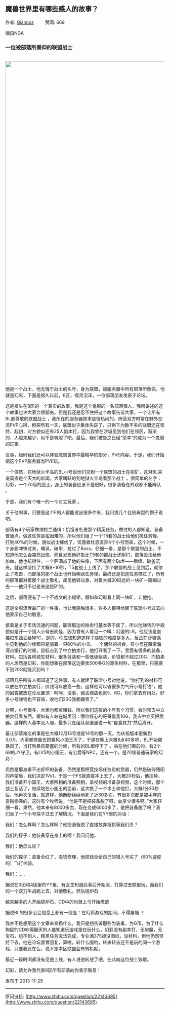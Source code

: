 ## 魔兽世界里有哪些感人的故事？

作者: [Giannos](http://www.zhihu.com/people/giannos)&nbsp;&nbsp;&nbsp;&nbsp;&nbsp;&nbsp;&nbsp;&nbsp; 赞同: 669


摘自NGA<br><h3>一位被部落所景仰的联盟战士</h3><br><img src="http://pic2.zhimg.com/748cfb460ad3fdd929ecce15456fa91d_b.jpg" data-rawwidth="1024" data-rawheight="768" class="origin_image zh-lightbox-thumb" width="1024" data-original="http://pic2.zhimg.com/748cfb460ad3fdd929ecce15456fa91d_r.jpg">他是一个战士，他无愧于战士的名号，身为联盟，被服务器中所有部落所敬佩，他就是幻彩，下面是很久以前，8区，噬灵沼泽，一位部落朋友发表于论坛。<br><p>    这是发生在8区的一个真实的故事，我是这个鬼服的一名部落猎人，我所讲述的这个故事也许大家会很鄙夷，但是我还是忍不住把这个故事告诉大家，一个让所有BL都尊敬的联盟战士 ，我所在的服务器原本是很热闹的，阵营双方时常在野外交流PVP心得，但突然有一天，联盟似乎集体失踪了，只剩下为数不多的联盟还在坚持，起初，对方貌似还有25人副本打，因为我曾在沙城见到他们在领药，渐渐的，人越来越少，似乎是转服了吧，最后，我们被告之已经“荣幸”的成为一个鬼服的玩家。</p><p>    没事，起码我们还可以体验魔兽世界中最精华的部分，PVE内容。于是，我们开始把这个PVP服务器当PVE玩。</p><p>    一个偶然，在地狱火半岛的BL小号说他们见到一个联盟的战士在挖矿，这对BL来说简直是个天大的新闻，大家踊跃的到地狱火半岛看那个战士 。很简单的名字：幻彩，一个70级的战士，身上的装备应该不是很好，很多装备在外观都不能辨认 。</p><p>于是，我们有个唯一的一个对立玩家 。</p><p>    关于他的事，只要是这个F的人都能说出很多件来，我只挑几个比较典型的例子说吧。</p><p>    部落有4个玩家做纳格兰通缉：饥饿者杜恩那个精英任务，做过的人都知道，装备普通点，做这任务是蛮困难的，所以他们组了一个T5套的战士给他们抗任务怪，打到40%的时候，貌似战士掉线了，饥饿者杜恩直奔4个小号而来，这个时候，一个身影冲锋过来，嘲讽，破甲，拉过了Boss，仔细一看，是那个联盟的战士，不知道他怎么会突然出现，而且发现他好象比T5套的那战士还耐打，部落没法给他加血，他也抗得住，一个萨满点了他的头像，下面有两个Buff——盾墙、破釜沉舟。就这样坚持了大概8~10秒，T5套战士上线了，那个联盟的战士见到后，就停止了攻击，而部落的那个战士也开始嘲讽任务怪，最终还是把这任务搞过了，所有的部落都对着那个战士敬礼，却见他转过身，对着大概20码远的一块矿一路蹦过去——他只不过是来这挖矿的。</p><p>    之后，部落便有了一个不成文的小规矩，假如和幻彩看上同一块矿，让他挖。</p><p>    这是全服流传最广的一件事，也让我感触很多，许多人都特地建了联盟小号过去向他表示自己的敬意。</p><p>    接着是关于市场流通的问题，联盟那边的拍卖行基本等于废了，所以他赚钱的手段貌似是开一个猎人小号去刷怪，因为曾有人看见一个叫：幻漩的LR。他应该是直接把东西丢给NPC，是的，你应该知道这样子赚钱的难度是多大，反正在沙城偶尔见到他的时候都只是骑着一只60%的小鸟。一个偶然的机会，有小号在藏宝海湾点银行的时候，鼠标点到了中立拍卖行，他打开看了一下，里面有很多的装备，材料，包括各种源生材料，很多蓝装和一些低级紫装，价钱都不超过20G，而拍卖的人居然是幻彩，你能想象在部落这边要卖500多G的源生材料，在那里，只需要不到20G就能买到吗？</p><p>    部落几乎所有人都知道了这件事，有人就建了联盟小号对他说，“你打到的材料可以放在中立拍卖行，价钱可以放高一些，这样他可以省很多力气开小号打钱”，他的回答被放在论坛置顶：呵呵，没事，我丢商店也就5、6G，你们拿去有用处，好多小号赚钱也不容易，收他们20G我都嫌贵了。”</p><p>    对啊，小号很多，大家也都难赚钱，所以我们这服的小号有个习惯，会时常去中立拍卖行看东西。假如有人站在城里问：哪位好心的哥哥借我10G，我去中立买把武器。这样的人基本没人理，最多只在组队频道里说一句“自食其力”然后离开。</p><p>    最让部落难忘的事是在大概12月13号或是14号的那一天。为庆祝版本更新到3.0.5，大家都商量去把暴风小国王灭了，于是在晚上大概8点40多吧，BL开始屠暴风了，当打到暴风要塞的时候，所有的BL都停下了 。站在他们面前的，有2个68的JY守卫，有LV5的小国王，有公爵等NPC，还有一个，是70级普通玩家的幻彩！</p><p>    仍然是那身看不出好坏的装备，仍然是那把竞技场任务给的武器，仍然是破碎残阳的声望盾，我们决定1Vs1，于是一个FS就直接冲上去了，大概20秒后，他挂掉，我们准备开小国王，大家照相的准备照相，录视频的准备录视频，这个时候，那个战士复活了，继续站在小国王的面前，这次换了一个术士和他打，大概1分30秒后，他再次复活，就这样，他断断续续地死了近30多次，有很多次都是被手痒的盗贼偷袭的，这时有个牧师说，“他是不是把装备脱了呀，血变少很多啊，”大家仔细一看，果然，他本来有8000多血，现在变成6000多了，是把装备脱了吗？我们派了一个小号探子过去了解情况，下面是我们在YY里的对话：</p><p>我们：怎么样啊？怎么样啊？他把装备脱了直接放弃抵抗等我们杀？</p><p>我们的探子：他装备穿在身上的啊！我问问他。</p><p>我们：他怎么说？</p><p>我们的探子：装备全红了，没钱修理，他把钱全给自己的猎人号买了（60%速度的）飞行坐骑。</p><p>我们：.....</p><p>据说在3团和4团里的YY里，有女生知道此事后开始哭，打算过去联盟玩，而我们的一个双刀牛战跑上去，对他敬礼，然后搓炉石</p><p>越来越多的人开始搓炉石，CD中的也骑上马开始撤退</p><p>据说BL的很多公会信息上都有一段是：在幻彩游戏的期间，不得屠城 ！</p><p>我并不是想用这个文章来宣扬什么，我只是想告诉那些为装备，为G币，为了什么狗屁的CD吵得翻天的人能知道玩游戏是在玩什么，幻彩没有副本打，无附魔，无宝石，组不到人，精英任务没法完成，专业满375却没图纸，没材料，但他仍然坚持下去。他在论坛里曾回复，算啦，转什么服哟，转来转去还不是玩的同一个游戏，只要我还在么，说不定本区联盟会有转机呢。</p><p>最近一段时间都没有见他上线，有人说他转战了吧，在此向这位战士致敬。</p><p>幻彩，请允许我代表8区所有部落向你表示敬意！</p>



发布于 2013-11-29



---
原问链接: [http://www.zhihu.com/question/22143695](http://www.zhihu.com/question/22143695)